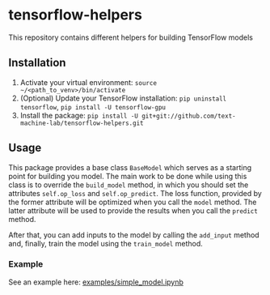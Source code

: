 # tensorflow-helpers
This repository contains different helpers for building TensorFlow models

## Installation
1. Activate your virtual environment: `source ~/<path_to_venv>/bin/activate`
2. (Optional) Update your TensorFlow installation: 
`pip uninstall tensorflow`, `pip install -U tensorflow-gpu`
3. Install the package: `pip install -U git+git://github.com/text-machine-lab/tensorflow-helpers.git`

## Usage
This package provides a base class `BaseModel` which serves as a starting point 
for building you model.
The main work to be done while using this class is to override the `build_model` method, 
in which you should set the attributes `self.op_loss` and `self.op_predict`. 
The loss function, provided by the former attribute will be optimized 
when you call the `model` method. The latter attribute will be used 
to provide the results when you call the `predict` method.

After that, you can add inputs to the model by calling the `add_input` method and, finally, 
train the model using the `train_model` method.

### Example
See an example here: 
[examples/simple_model.ipynb](https://github.com/text-machine-lab/tensorflow-helpers/blob/master/examples/simple_model.ipynb)

